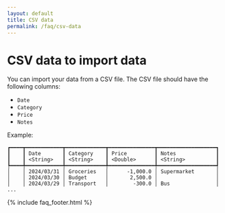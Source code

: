 ```yaml
---
layout: default
title: CSV data
permalink: /faq/csv-data
---
```


# CSV data to import data

You can import your data from a CSV file. The CSV file should have the following columns:

- `Date`
- `Category`
- `Price`
- `Notes`

Example:

```
┏━━━━┳━━━━━━━━━━━━┳━━━━━━━━━━━━━┳━━━━━━━━━━━━━━━┳━━━━━━━━━━━━━━━━━━━┓
┃    ┃ Date       ┃ Category    ┃ Price         ┃ Notes             ┃
┃    ┃ <String>   ┃ <String>    ┃ <Double>      ┃ <String>          ┃
┡━━━━╇━━━━━━━━━━━━╇━━━━━━━━━━━━━╇━━━━━━━━━━━━━━━╇━━━━━━━━━━━━━━━━━━━┩
│    │ 2024/03/31 │ Groceries   │      -1,000.0 │ Supermarket       │
│    │ 2024/03/30 │ Budget      │       2,500.0 │                   │
│    │ 2024/03/29 │ Transport   │        -300.0 │ Bus               │
...
```

{% include faq_footer.html %}
